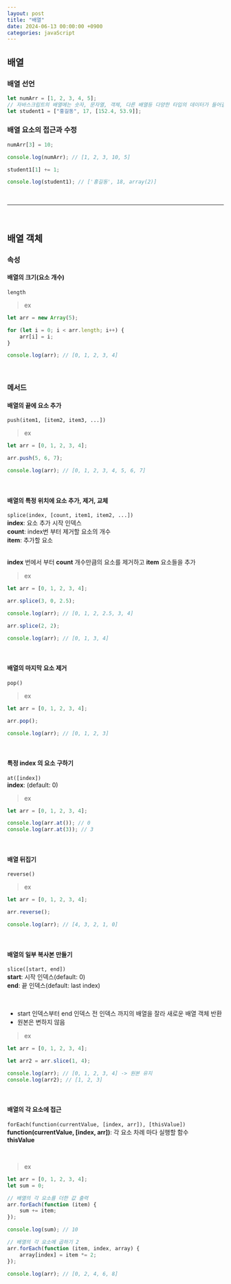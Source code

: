 ```yaml
---
layout: post
title: "배열"
date: 2024-06-13 00:00:00 +0900
categories: javaScript
---
```


## 배열

### 배열 선언

```javascript
let numArr = [1, 2, 3, 4, 5];
// 자바스크립트의 배열에는 숫자, 문자열, 객체, 다른 배열등 다양한 타입의 데이터가 들어갈 수 있음
let student1 = ["홍길동", 17, [152.4, 53.9]];
```

### 배열 요소의 접근과 수정

```javascript
numArr[3] = 10;

console.log(numArr); // [1, 2, 3, 10, 5]

student1[1] += 1;

console.log(student1); // ['홍길동', 18, array(2)]
```

<br>
<hr>
<br>

## 배열 객체

### 속성

#### 배열의 크기(요소 개수)

`length`<br>

> ex

```javascript
let arr = new Array(5);

for (let i = 0; i < arr.length; i++) {
    arr[i] = i;
}

console.log(arr); // [0, 1, 2, 3, 4]
```

<br>

### 메서드

#### 배열의 끝에 요소 추가

`push(item1, [item2, item3, ...])`

> ex

```javascript
let arr = [0, 1, 2, 3, 4];

arr.push(5, 6, 7);

console.log(arr); // [0, 1, 2, 3, 4, 5, 6, 7]
```

<br>

#### 배열의 특정 위치에 요소 추가, 제거, 교체

`splice(index, [count, item1, item2, ...])`<br>
**index**: 요소 추가 시작 인덱스<br>
**count**: index번 부터 제거할 요소의 개수<br>
**item**: 추가할 요소<br>
<br>

**index** 번에서 부터 **count** 개수만큼의 요소를 제거하고 **item** 요소들을 추가

> ex

```javascript
let arr = [0, 1, 2, 3, 4];

arr.splice(3, 0, 2.5);

console.log(arr); // [0, 1, 2, 2.5, 3, 4]

arr.splice(2, 2);

console.log(arr); // [0, 1, 3, 4]
```

<br>

#### 배열의 마지막 요소 제거

`pop()`

> ex

```javascript
let arr = [0, 1, 2, 3, 4];

arr.pop();

console.log(arr); // [0, 1, 2, 3]
```

<br>

#### 특정 index 의 요소 구하기

`at([index])`<br>
**index**: (default: 0)<br>

> ex

```javascript
let arr = [0, 1, 2, 3, 4];

console.log(arr.at()); // 0
console.log(arr.at(3)); // 3
```

<br>

#### 배열 뒤집기

`reverse()`<br>

> ex

```javascript
let arr = [0, 1, 2, 3, 4];

arr.reverse();

console.log(arr); // [4, 3, 2, 1, 0]
```

<br>

#### 배열의 일부 복사본 만들기

`slice([start, end])`<br>
**start**: 시작 인덱스(default: 0)<br>
**end**: 끝 인덱스(default: last index)<br>

<br>

-   start 인덱스부터 end 인덱스 전 인덱스 까지의 배열을 잘라 새로운 배열 객체 반환
-   원본은 변하지 않음

> ex

```javascript
let arr = [0, 1, 2, 3, 4];

let arr2 = arr.slice(1, 4);

console.log(arr); // [0, 1, 2, 3, 4] -> 원본 유지
console.log(arr2); // [1, 2, 3]
```

<br>

#### 배열의 각 요소에 접근

`forEach(function(currentValue, [index, arr]), [thisValue])`<br>
**function(currentValue, [index, arr])**: 각 요소 차례 마다 실행할 함수<br>
**thisValue**

<br>

> ex

```javascript
let arr = [0, 1, 2, 3, 4];
let sum = 0;

// 배열의 각 요소를 더한 값 출력
arr.forEach(function (item) {
    sum += item;
});

console.log(sum); // 10

// 배열의 각 요소에 곱하기 2
arr.forEach(function (item, index, array) {
    array[index] = item *= 2;
});

console.log(arr); // [0, 2, 4, 6, 8]
```

<br>
